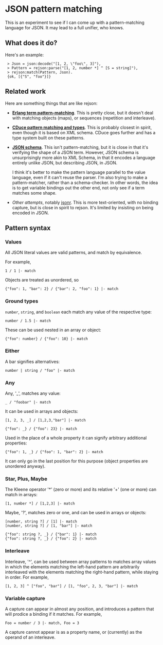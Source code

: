 # JSON pattern matching

This is an experiment to see if I can come up with a pattern-matching
language for JSON. It may lead to a full unifier, who knows.

## What does it do?

Here's an example:

     > Json = json:decode("[1, 2, \"foo\", 3]"),
     > Pattern = rejson:parse("[1, 2, number *] ^ [S = string]"),
     > rejson:match(Pattern, Json).
     {ok, [{"S", "foo"}]}

## Related work

Here are something things that are like rejson:

 - [**Erlang term
    pattern-matching**](http://www.erlang.org/doc/reference_manual/expressions.html#pattern). This
    is pretty close, but it doesn't deal with matching objects (maps),
    or sequences (repetition and interleave).

 - [**CDuce pattern matching and
 types**](http://www.cduce.org/manual_types_patterns.html). This is
 probably closest in spirit, even though it is based on XML
 schema. CDuce goes further and has a type system built on these
 patterns.

 - [**JSON schema**](http://json-schema.org/). This isn't
    pattern-matching, but it is close in that it's verifying the shape
    of a JSON term. However, JSON schema is unsurprisingly more akin
    to XML Schema, in that it encodes a language entirely unlike JSON,
    but describing JSON, in JSON.

    I think it's better to make the pattern language parallel to the
    value language, even if it can't reuse the parser. I'm also trying
    to make a pattern-matcher, rather than a schema-checker. In other
    words, the idea is to get variable bindings out the other end, not
    only see if a term matches some shape.

 - *Other attempts*, notably
    [jsonr](http://laurentszyster.be/jsonr/). This is more
    text-oriented, with no binding capture, but is close in spirit to
    rejson. It's limited by insisting on being encoded in JSON.

## Pattern syntax

### Values
   
All JSON literal values are valid patterns, and match by equivalence.

For example,

    1 / 1 |- match

Objects are treated as unordered, so

    {"foo": 1, "bar": 2} / {"bar": 2, "foo": 1} |- match

### Ground types

`number`, `string`, and `boolean` each match any value of the
respective type:

    number / 1.5 |- match

These can be used nested in an array or object:

    {"foo": number} / {"foo": 10} |- match

### Either

A bar signifies alternatives:

    number | string / "foo" |- match

### Any

Any, '_', matches any value:

    _ / "foobar" |- match

It can be used in arrays and objects:

    [1, 2, 3, _] / [1,2,3,"bar"] |- match

    {"foo": _} / {"foo": 23} |- match

Used in the place of a whole property it can signify arbitrary
additional properties:

    {"foo": 1, _} / {"foo": 1, "bar": 2} |- match

It can only go in the last position for this purpose (object
properties are unordered anyway).

### Star, Plus, Maybe

The Kleene operator '*' (zero or more) and its relative '+' (one or more) can
match in arrays:

    [1, number *] / [1,2,3] |- match

Maybe, '?', matches zero or one, and can be used in arrays or objects:

    [number, string ?] / [1] |- match
    [number, string ?] / [1, "bar"] |- match

    {"foo": string ?, _} / {"bar": 1} |- match
    {"foo": string ?, _} / {"foo": 2} |- match

### Interleave

Interleave, '^', can be used between array patterns to matches array
values in which the elements matching the left-hand pattern are
arbitrarily interleaved with the elements matching the right-hand
pattern, while staying in order. For example,

    [1, 2, 3] ^ ["foo", "bar"] / [1, "foo", 2, 3, "bar"] |- match

### Variable capture

A capture can appear in almost any position, and introduces a pattern
that will prodice a binding if it matches.  For example,

    Foo = number / 3 |- match, Foo = 3

A capture cannot appear is as a property name, or (currently) as the
operand of an interleave.
